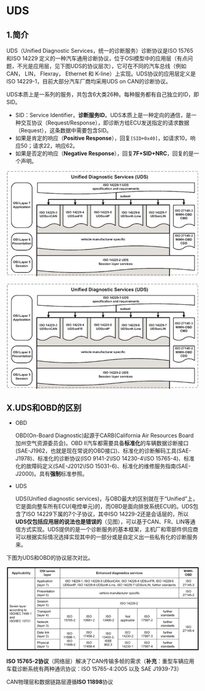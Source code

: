 # UDS

## 1.简介

UDS（Unified Diagnostic Services，统一的诊断服务）诊断协议是ISO 15765 和ISO 14229 定义的一种汽车通用诊断协议，位于OSI模型中的应用层（有点问题，不光是应用层，见下图UDS的协议层次），它可在不同的汽车总线（例如CAN， LIN， Flexray， Ethernet 和 K-line）上实现。UDS协议的应用层定义是ISO 14229-1，目前大部分汽车厂商均采用UDS on CAN的诊断协议。

UDS本质上是一系列的服务，共包含6大类26种。每种服务都有自己独立的ID，即SID。

- SID：Service Identifier，**诊断服务ID**。UDS本质上是一种定向的通信，是一种交互协议（Request/Response），即诊断方给ECU发送指定的请求数据（Request），这条数据中需要包含SID。
- 如果是肯定的响应（**Positive Response**），回复`[SID+0x40]`，如请求10，响应50；请求22，响应62。
- 如果是否定的响应（**Negative Response**），回复**7F+SID+NRC**，回复的是一个声明。

<img src="UDS_Protocal.jpg" width="600" alt="UDS网络协议">

![图片](UDS_Protocal.jpg)

## X.UDS和OBD的区别

* OBD

  OBD(On-Board Diagnostic)起源于CARB(California Air Resources Board 加州空气资源委员会)。OBD II汽车都需要具备**标准化**的车辆数据诊断接口(SAE-J1962，也就是现在常说的OBD接口)、标准化的诊断解码工具(SAE-J1978)、标准化的诊断协议(ISO 9141-2\ISO 14230-4\ISO 15765-4)、标准化的故障码定义(SAE-J2012\ISO 15031-6)、标准化的维修服务指南(SAE-J2000)。具有**强制**标准参照。

* UDS

  UDS(Unified diagnostic services)，与OBD最大的区别就在于“Unified”上，它是面向整车所有ECU(电控单元)的，而OBD是面向排放系统ECU的。UDS包含了ISO 14229下属的7个子协议，其中ISO 14229-2还是会话层的，所以**UDS仅包括应用层的说法也是错误的**（见图），可以基于CAN、FR、LIN等通信方式实现。UDS提供的是一个诊断服务的基本框架，主机厂和零部件供应商可以根据实际情况选择实现其中的一部分或是自定义出一些私有化的诊断服务来。

下图为UDS和OBD的协议层次对比。

<img src="./UDS_OBD_COMP.jpg" width="800" alt="UDS和OBD的比较">

**ISO 15765-2协议**（网络层）解决了CAN传输多帧的需求（**补充**：重型车辆应用车载诊断系统有两种通讯协议：ISO 15765-4:2005 以及 SAE J1939-73）

CAN物理层和数据链路层遵循**ISO 11898**协议